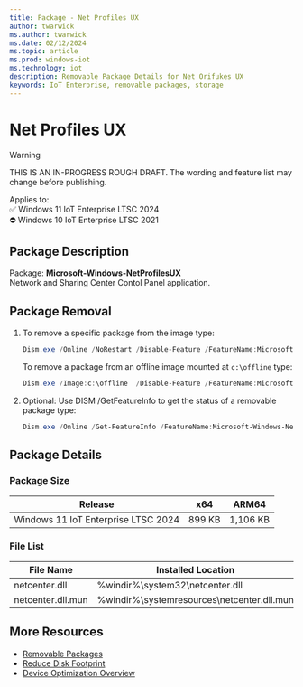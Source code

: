 ```yaml
---
title: Package - Net Profiles UX
author: twarwick
ms.author: twarwick
ms.date: 02/12/2024
ms.topic: article
ms.prod: windows-iot
ms.technology: iot
description: Removable Package Details for Net Orifukes UX
keywords: IoT Enterprise, removable packages, storage
---
```


# Net Profiles UX

> [!WARNING]
> THIS IS AN IN-PROGRESS ROUGH DRAFT. The wording and feature list may change before publishing.

Applies to:  
✅ Windows 11 IoT Enterprise LTSC 2024  
⛔ Windows 10 IoT Enterprise LTSC 2021

## Package Description

Package: **Microsoft-Windows-NetProfilesUX** </br>  Network and Sharing Center Contol Panel application.

## Package Removal

1. To remove a specific package from the image type:

   ```powershell
   Dism.exe /Online /NoRestart /Disable-Feature /FeatureName:Microsoft-Windows-NetProfilesUX /PackageName:@Package
   ````

   To remove a package from an offline image mounted at `c:\offline` type:

   ```powershell
   Dism.exe /Image:c:\offline  /Disable-Feature /FeatureName:Microsoft-Windows-NetProfilesUX /PackageName:@Package
   ```

1. Optional: Use DISM /GetFeatureInfo to get the status of a removable package type:

   ```powershell
   Dism.exe /Online /Get-FeatureInfo /FeatureName:Microsoft-Windows-NetProfilesUX /PackageName:@Package
   ````

## Package Details

### Package Size

| Release                             |   x64     |    ARM64    |
|-------------------------------------|:---------:|:-----------:|
| Windows 11 IoT Enterprise LTSC 2024 | 899 KB    | 1,106 KB    |

### File List

| File Name | Installed Location |
|-----------|--------------------|
| netcenter.dll | %windir%\system32\netcenter.dll |
| netcenter.dll.mun | %windir%\systemresources\netcenter.dll.mun |

## More Resources

- [Removable Packages](/windows/iot/iot-enterprise/Optimize-Your-Device/Removable-Packages)
- [Reduce Disk Footprint](/windows/iot/iot-enterprise/Optimize-Your-Device/Reduce-Disk-Footprint)
- [Device Optimization Overview](/windows/iot/iot-enterprise/Optimize-Your-Device/Overview)
